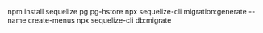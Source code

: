 
npm install sequelize pg pg-hstore
npx sequelize-cli migration:generate --name create-menus
npx sequelize-cli db:migrate
